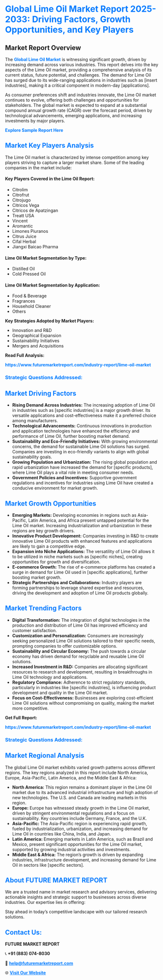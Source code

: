 <h1 style="color: #007BFF;">Global Lime Oil Market Report 2025-2033: Driving Factors, Growth Opportunities, and Key Players</h1>

<section id="overview">
<h2>Market Report Overview</h2>
<p>The <a href="https://www.futuremarketreport.com/industry-report/lime-oil-market" style="color: #007BFF; text-decoration: none;"><strong>Global Lime Oil Market</strong></a> is witnessing significant growth, driven by increasing demand across various industries. This report delves into the key aspects of the Lime Oil market, providing a comprehensive analysis of its current status, future potential, and challenges. The demand for Lime Oil has surged due to its wide-ranging applications in industries such as [insert industries], making it a critical component in modern-day [applications].</p>
<p>As consumer preferences shift and industries innovate, the Lime Oil market continues to evolve, offering both challenges and opportunities for stakeholders. The global market is expected to expand at a substantial compound annual growth rate (CAGR) over the forecast period, driven by technological advancements, emerging applications, and increasing investments by major players.</p>
</section>

<section id="overview">
<p><a href="https://www.futuremarketreport.com/request-sample/reportId=87404" style="color: #007BFF; text-decoration: none;"><strong>Explore Sample Report Here</strong></a></p>
</section>

<section id="key-players">
<h2 style="color: #007BFF;">Market Key Players Analysis</h2>
<p>The Lime Oil market is characterized by intense competition among key players striving to capture a larger market share. Some of the leading companies in the market include:</p>
<h4>Key Players Covered in the Lime Oil Report:</h4>
<ul><li>Citrolim</li><li>Citrofrut</li><li>Citrojugo</li><li>Citricos Vega</li><li>Citricos de Apatzingan</li><li>Treatt USA</li><li>Vincent</li><li>Aromantic</li><li>Limones Piuranos</li><li>Citrus Juice</li><li>Cifal Herbal</li><li>Jiangxi Baicao Pharma</li></ul>
<h4>Lime Oil Market Segmentation by Type:</h4>
<ul><li>Distilled Oil</li><li>Cold Pressed Oil</li></ul>

<h4>Lime Oil Market Segmentation by Application:</h4>
<ul><li>Food &amp; Beverage</li><li>Fragrances</li><li>Household Cleaner</li><li>Others</li></ul>
<p><strong>Key Strategies Adopted by Market Players:</strong></p>
<ul>
<li>Innovation and R&D</li>
<li>Geographical Expansion</li>
<li>Sustainability Initiatives</li>
<li>Mergers and Acquisitions</li>
</ul>
</section>

<section>
<p><strong>Read Full Analysis: </strong></p><a href="https://www.futuremarketreport.com/industry-report/lime-oil-market" style="color: #007BFF; text-decoration: none;"><strong>https://www.futuremarketreport.com/industry-report/lime-oil-market</strong></a>
<h3 style="color: #007BFF;">Strategic Questions Addressed:</h3>
</section>

<section id="driving-factors">
<h2 style="color: #007BFF;">Market Driving Factors</h2>
<ul>
<li><strong>Rising Demand Across Industries:</strong> The increasing adoption of Lime Oil in industries such as [specific industries] is a major growth driver. Its versatile applications and cost-effectiveness make it a preferred choice among manufacturers.</li>
<li><strong>Technological Advancements:</strong> Continuous innovations in production and application technologies have enhanced the efficiency and performance of Lime Oil, further boosting market demand.</li>
<li><strong>Sustainability and Eco-Friendly Initiatives:</strong> With growing environmental concerns, the demand for sustainable Lime Oil solutions has surged. Companies are investing in eco-friendly variants to align with global sustainability goals.</li>
<li><strong>Growing Population and Urbanization:</strong> The rising global population and rapid urbanization have increased the demand for [specific products], where Lime Oil plays a vital role in meeting consumer needs.</li>
<li><strong>Government Policies and Incentives:</strong> Supportive government regulations and incentives for industries using Lime Oil have created a conducive environment for market growth.</li>
</ul>
</section>

<section id="growth-opportunities">
<h2 style="color: #007BFF;">Market Growth Opportunities</h2>
<ul>
<li><strong>Emerging Markets:</strong> Developing economies in regions such as Asia-Pacific, Latin America, and Africa present untapped potential for the Lime Oil market. Increasing industrialization and urbanization in these regions are key growth drivers.</li>
<li><strong>Innovative Product Development:</strong> Companies investing in R&D to create innovative Lime Oil products with enhanced features and applications are likely to gain a competitive edge.</li>
<li><strong>Expansion into Niche Applications:</strong> The versatility of Lime Oil allows it to be utilized in niche markets such as [specific niches], creating opportunities for growth and diversification.</li>
<li><strong>E-commerce Growth:</strong> The rise of e-commerce platforms has created a surge in demand for Lime Oil used in [specific applications], further boosting market growth.</li>
<li><strong>Strategic Partnerships and Collaborations:</strong> Industry players are forming partnerships to leverage shared expertise and resources, driving the development and adoption of Lime Oil products globally.</li>
</ul>
</section>

<section id="trending-factors">
<h2 style="color: #007BFF;">Market Trending Factors</h2>
<ul>
<li><strong>Digital Transformation:</strong> The integration of digital technologies in the production and distribution of Lime Oil has improved efficiency and customer satisfaction.</li>
<li><strong>Customization and Personalization:</strong> Consumers are increasingly seeking personalized Lime Oil solutions tailored to their specific needs, prompting companies to offer customizable options.</li>
<li><strong>Sustainability and Circular Economy:</strong> The push towards a circular economy has driven demand for recyclable and reusable Lime Oil solutions.</li>
<li><strong>Increased Investment in R&D:</strong> Companies are allocating significant resources to research and development, resulting in breakthroughs in Lime Oil technology and applications.</li>
<li><strong>Regulatory Compliance:</strong> Adherence to strict regulatory standards, particularly in industries like [specific industries], is influencing product development and quality in the Lime Oil market.</li>
<li><strong>Focus on Cost-Effectiveness:</strong> Businesses are exploring cost-efficient Lime Oil solutions without compromising on quality, making the market more competitive.</li>
</ul>
</section>

<section>
<p><strong>Get Full Report: </strong></p><a href="https://www.futuremarketreport.com/industry-report/lime-oil-market" style="color: #007BFF; text-decoration: none;"><strong>https://www.futuremarketreport.com/industry-report/lime-oil-market</strong></a>
<h3 style="color: #007BFF;">Strategic Questions Addressed:</h3>
</section>


<section id="regional-analysis">
<h2 style="color: #007BFF;">Market Regional Analysis</h2>
<p>The global Lime Oil market exhibits varied growth patterns across different regions. The key regions analyzed in this report include North America, Europe, Asia-Pacific, Latin America, and the Middle East & Africa:</p>
<ul>
<li><strong>North America:</strong> This region remains a dominant player in the Lime Oil market due to its advanced industrial infrastructure and high adoption of new technologies. The U.S. and Canada are leading markets in this region.</li>
<li><strong>Europe:</strong> Europe has witnessed steady growth in the Lime Oil market, driven by stringent environmental regulations and a focus on sustainability. Key countries include Germany, France, and the U.K.</li>
<li><strong>Asia-Pacific:</strong> The Asia-Pacific region is experiencing rapid growth, fueled by industrialization, urbanization, and increasing demand for Lime Oil in countries like China, India, and Japan.</li>
<li><strong>Latin America:</strong> Emerging markets in Latin America, such as Brazil and Mexico, present significant opportunities for the Lime Oil market, supported by growing industrial activities and investments.</li>
<li><strong>Middle East & Africa:</strong> The region’s growth is driven by expanding industries, infrastructure development, and increasing demand for Lime Oil in sectors like [specific sectors].</li>
</ul>
</section>

<footer>
<h2 style="color: #007BFF;">About FUTURE MARKET REPORT</h2>
<p>We are a trusted name in market research and advisory services, delivering actionable insights and strategic support to businesses across diverse industries. Our expertise lies in offering:</p>

<p>Stay ahead in today’s competitive landscape with our tailored research solutions.</p>

<h2 style="color: #007BFF;">Contact Us:</h2>
<p><strong>FUTURE MARKET REPORT</strong></p>
<p>📞 <strong>+91 (883) 074-8030</strong></p>
<p>📧 <strong><a href="mailto:help@futuremarketreport.com" style="color: #007BFF;">help@futuremarketreport.com</a></strong></p>
<p>🌐 <strong><a href="https://www.futuremarketreport.com/" style="color: #007BFF;">Visit Our Website</a></strong></p>
</footer>
